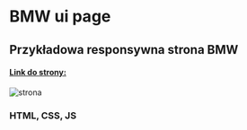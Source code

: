 # BMW ui page

## Przykładowa responsywna strona BMW

#### [Link do strony: ](https://luki23445.github.io/BMW-ui-page/)

![strona](./strona.png)

### HTML, CSS, JS
